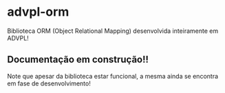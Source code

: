 # advpl-orm
Biblioteca ORM (Object Relational Mapping) desenvolvida inteiramente em ADVPL!

Documentação em construção!!
----------------------------
Note que apesar da biblioteca estar funcional, a mesma ainda se encontra em fase de desenvolvimento!
